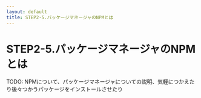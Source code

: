 ```yaml
---
layout: default
title: STEP2-5.パッケージマネージャのNPMとは
---
```

# STEP2-5.パッケージマネージャのNPMとは

TODO: NPMについて、パッケージマネージャについての説明、気軽につかえたり後々つかうパッケージをインストールさせたり
